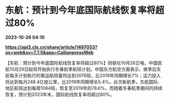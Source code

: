 # 东航：预计到今年底国际航线恢复率将超过80%

**2023-10-26 04:10**

**https://api3.cls.cn/share/article/1497053?os=web&sv=7.7.5&app=CailianpressWeb**

【东航：预计到今年底国际航线恢复率将超过80%】财联社10月26日电，中国民航10月29日起将开始执行冬春航季航班计划。中国东方航空方面表示，换季后东航每天计划执行的客运航班量将达到3076班，比2019年同期增长7%；运力投入将达到每月248.4亿座公里，比2019年同期增长5.4%。此次新航季，东航国际、地区航班达到每周1084班，恢复至2019年的78.6%，而随着冬春航季期间的持续恢复，预计到2023年末，国际航线恢复率将超过80%。